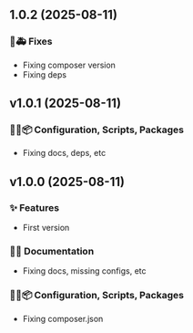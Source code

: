 ## 1.0.2 (2025-08-11)

### 🐛🚑️ Fixes

- Fixing composer version
- Fixing deps

## v1.0.1 (2025-08-11)

### 🔧🔨📦️ Configuration, Scripts, Packages

- Fixing docs, deps, etc

## v1.0.0 (2025-08-11)

### ✨ Features

- First version

### 📝💡 Documentation

- Fixing docs, missing configs, etc

### 🔧🔨📦️ Configuration, Scripts, Packages

- Fixing composer.json
